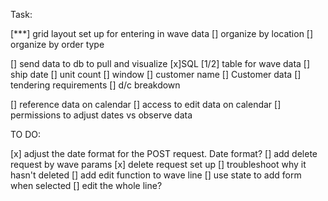 Task:

[***] grid layout set up for entering in wave data
    [] organize by location
    [] organize by order type

[] send data to db to pull and visualize
    [x]SQL
        [1/2] table for wave data
            [] ship date
            [] unit count
            [] window
            [] customer name
        [] Customer data
            [] tendering requirements
            [] d/c breakdown

[] reference data on calendar
    [] access to edit data on calendar
    [] permissions to adjust dates vs observe data


TO DO:

[x] adjust the date format for the POST request. Date format?
[] add delete request by wave params
    [x] delete request set up
    [] troubleshoot why it hasn't deleted
[] add edit function to wave line
    [] use state to add form when selected
    [] edit the whole line?